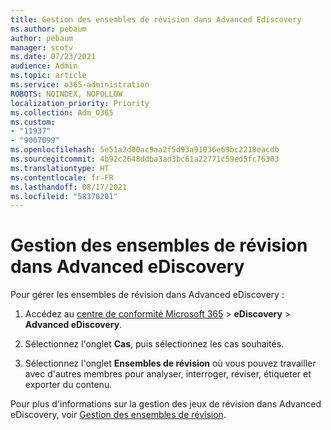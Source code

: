 ```yaml
---
title: Gestion des ensembles de révision dans Advanced Ediscovery
ms.author: pebaum
author: pebaum
manager: scotv
ms.date: 07/23/2021
audience: Admin
ms.topic: article
ms.service: o365-administration
ROBOTS: NOINDEX, NOFOLLOW
localization_priority: Priority
ms.collection: Adm_O365
ms.custom:
- "11937"
- "9007099"
ms.openlocfilehash: 5e51a2d00ac9aa2f5d93a91036e69bc2218eacdb
ms.sourcegitcommit: 4b92c2648ddba3ad3bc61a22771c59ed5fc76303
ms.translationtype: HT
ms.contentlocale: fr-FR
ms.lasthandoff: 08/17/2021
ms.locfileid: "58370201"
---
```

# <a name="managing-review-sets-in-advanced-ediscovery"></a>Gestion des ensembles de révision dans Advanced eDiscovery

Pour gérer les ensembles de révision dans Advanced eDiscovery :

1. Accédez au [ centre de conformité Microsoft 365](https://compliance.microsoft.com/) > **eDiscovery** > **Advanced eDiscovery**.

1. Sélectionnez l'onglet **Cas**, puis sélectionnez les cas souhaités.

1. Sélectionnez l'onglet **Ensembles de révision** où vous pouvez travailler avec d'autres membres pour analyser, interroger, réviser, étiqueter et exporter du contenu.

Pour plus d'informations sur la gestion des jeux de révision dans Advanced eDiscovery, voir [Gestion des ensembles de révision](https://docs.microsoft.com/microsoft-365/compliance/managing-review-sets).